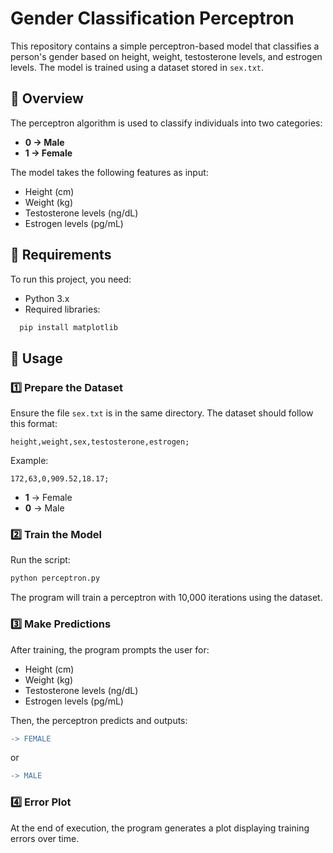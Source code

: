 # Gender Classification Perceptron

This repository contains a simple perceptron-based model that classifies a person's gender based on height, weight, testosterone levels, and estrogen levels. The model is trained using a dataset stored in `sex.txt`.

## 📌 Overview

The perceptron algorithm is used to classify individuals into two categories:
- **0 → Male**
- **1 → Female**

The model takes the following features as input:
- Height (cm)
- Weight (kg)
- Testosterone levels (ng/dL)
- Estrogen levels (pg/mL)

## 🚀 Requirements

To run this project, you need:

- Python 3.x
- Required libraries:
```bash
  pip install matplotlib
```

## 🔧 Usage

### 1️⃣ Prepare the Dataset

Ensure the file `sex.txt` is in the same directory. The dataset should follow this format:

```arduino
height,weight,sex,testosterone,estrogen;
```

Example:

```170,56,1,52.27,259.17;
172,63,0,909.52,18.17;
```

-   **1** → Female
-   **0** → Male

### 2️⃣ Train the Model

Run the script:

```bash
python perceptron.py
```

The program will train a perceptron with 10,000 iterations using the dataset.

### 3️⃣ Make Predictions

After training, the program prompts the user for:

-   Height (cm)
-   Weight (kg)
-   Testosterone levels (ng/dL)
-   Estrogen levels (pg/mL)

Then, the perceptron predicts and outputs:

```diff
-> FEMALE
```

or

```diff
-> MALE
```

### 4️⃣ Error Plot

At the end of execution, the program generates a plot displaying training errors over time.